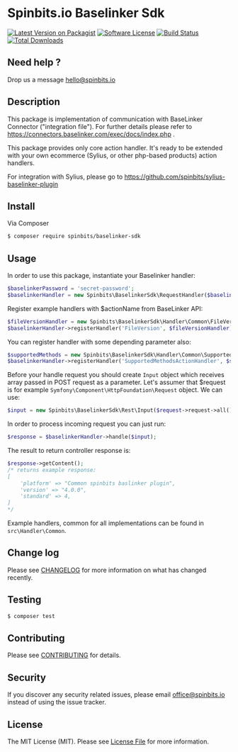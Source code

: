 # Spinbits.io Baselinker Sdk

[![Latest Version on Packagist][ico-version]][link-packagist]
[![Software License][ico-license]](LICENSE.md)
[![Build Status][ico-travis]][link-travis]
[![Total Downloads][ico-downloads]][link-downloads]

## Need help ?
Drop us a message hello@spinbits.io

## Description

This package is implementation of communication with BaseLinker Connector ("integration file"). For further details please refer to https://connectors.baselinker.com/exec/docs/index.php . 

This package provides only core action handler. It's ready to be extended with your own ecommerce (Sylius, or other php-based products) action handlers.

For integration with Sylius, please go to https://github.com/spinbits/sylius-baselinker-plugin

## Install

Via Composer

``` bash
$ composer require spinbits/baselinker-sdk
```

## Usage

In order to use this package, instantiate your Baselinker handler:

``` php
$baselinkerPassword = 'secret-password';
$baselinkerHandler = new Spinbits\BaselinkerSdk\RequestHandler($baselinkerPassword);
```

Register example handlers with $actionName from BaseLinker API:
``` php
$fileVersionHandler = new Spinbits\BaselinkerSdk\Handler\Common\FileVersionActionHandler();
$baselinkerHandler->registerHandler('FileVersion', $fileVersionHandler);
```

You can register handler with some depending parameter also:
``` php
$supportedMethods = new Spinbits\BaselinkerSdk\Handler\Common\SupportedMethodsActionHandler($baselinkerHandler);
$baselinkerHandler->registerHandler('SupportedMethodsActionHandler', $supportedMethods);
```

Before your handle request you should create `Input` object which receives array passed in POST request as a parameter.
Let's assumer that $request is for example `Symfony\Component\HttpFoundation\Request` object. We can use:
``` php
$input = new Spinbits\BaselinkerSdk\Rest\Input($request->request->all());
```

In order to process incoming request you can just run:
``` php
$response = $baselinkerHandler->handle($input);
```

The result to return controller response is:
``` php
$response->getContent();
/* returns example response:
[
    'platform' => "Common spinbits baslinker plugin",
    'version' => "4.0.0",
    'standard' => 4,
]
*/
```

Example handlers, common for all implementations can be found in `src\Handler\Common`.


## Change log

Please see [CHANGELOG](CHANGELOG.md) for more information on what has changed recently.

## Testing

``` bash
$ composer test
```

## Contributing

Please see [CONTRIBUTING](CONTRIBUTING.md) for details.

## Security

If you discover any security related issues, please email office@spinbits.io instead of using the issue tracker.

## License

The MIT License (MIT). Please see [License File](LICENSE.md) for more information.

[ico-version]: https://img.shields.io/packagist/v/spinbits/baselinker-sdk.svg?style=flat-square
[ico-license]: https://img.shields.io/badge/license-MIT-brightgreen.svg?style=flat-square
[ico-travis]: https://img.shields.io/travis/spinbits/baselinker-sdk/master.svg?style=flat-square
[ico-scrutinizer]: https://img.shields.io/scrutinizer/coverage/g/spinbits/baselinker-sdk.svg?style=flat-square
[ico-code-quality]: https://img.shields.io/scrutinizer/g/spinbits/baselinker-sdk.svg?style=flat-square
[ico-downloads]: https://img.shields.io/packagist/dt/spinbits/baselinker-sdk.svg?style=flat-square

[link-packagist]: https://packagist.org/packages/spinbits/baselinker-sdk
[link-travis]: https://travis-ci.org/spinbits/baselinker-sdk
[link-scrutinizer]: https://scrutinizer-ci.com/g/spinbits/baselinker-sdk/code-structure
[link-code-quality]: https://scrutinizer-ci.com/g/spinbits/baselinker-sdk
[link-downloads]: https://packagist.org/packages/spinbits/baselinker-sdk
[link-author]: https://github.com/spinbits
[link-contributors]: ../../contributors
